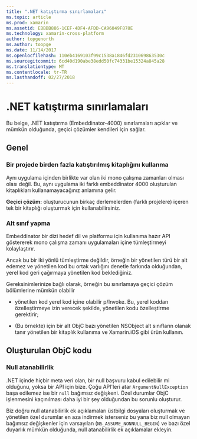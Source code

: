 ```yaml
---
title: ".NET katıştırma sınırlamaları"
ms.topic: article
ms.prod: xamarin
ms.assetid: EBBBB886-1CEF-4DF4-AFDD-CA96049F878E
ms.technology: xamarin-cross-platform
author: topgenorth
ms.author: toopge
ms.date: 11/14/2017
ms.openlocfilehash: 110eb4169103f99c1538a1846fd231069863530c
ms.sourcegitcommit: 6cd40d190abe38edd50fc74331be15324a845a28
ms.translationtype: MT
ms.contentlocale: tr-TR
ms.lasthandoff: 02/27/2018
---
```

# <a name="net-embedding-limitations"></a>.NET katıştırma sınırlamaları


Bu belge, .NET katıştırma (Embeddinator-4000) sınırlamaları açıklar ve mümkün olduğunda, geçici çözümler kendileri için sağlar.

## <a name="general"></a>Genel

### <a name="use-more-than-one-embedded-library-in-a-project"></a>Bir projede birden fazla katıştırılmış kitaplığını kullanma

Aynı uygulama içinden birlikte var olan iki mono çalışma zamanları olması olası değil. Bu, aynı uygulama iki farklı embeddinator 4000 oluşturulan kitaplıkları kullanamayacağınız anlamına gelir.

**Geçici çözüm:** oluşturucunun birkaç derlemelerden (farklı projelere) içeren tek bir kitaplığı oluşturmak için kullanabilirsiniz.

### <a name="subclassing"></a>Alt sınıf yapma

Embeddinator bir dizi hedef dil ve platformu için kullanıma hazır API göstererek mono çalışma zamanı uygulamaları içine tümleştirmeyi kolaylaştırır.

Ancak bu bir iki yönlü tümleştirme değildir, örneğin bir yönetilen türü bir alt edemez ve yönetilen kod bu ortak varlığını denetle farkında olduğundan, yerel kod geri çağırmaya yönetilen kod beklediğiniz.

Gereksinimlerinize bağlı olarak, örneğin bu sınırlamaya geçici çözüm bölümlerine mümkün olabilir

* yönetilen kod yerel kod içine olabilir p/Invoke. Bu, yerel koddan özelleştirmeye izin verecek şekilde, yönetilen kodu özelleştirme gerektirir;

* (Bu örnekte) için bir alt ObjC bazı yönetilen NSObject alt sınıfların olanak tanır yönetilen bir kitaplık kullanıma ve Xamarin.iOS gibi ürün kullanın.


## <a name="objc-generated-code"></a>Oluşturulan ObjC kodu

### <a name="nullability"></a>Null atanabilirlik

.NET içinde hiçbir meta veri olan, bir null başvuru kabul edilebilir mi olduğunu, yoksa bir API için bize. Çoğu API'leri atar `ArgumentNullException` başa edilemez ise bir `null` bağımsız değişkeni. Özel durumlar ObjC işlenmesini kaçınılması daha iyi bir şey olduğundan bu sorunlu oluşturur.

Biz doğru null atanabilirlik ek açıklamaları üstbilgi dosyaları oluşturmak ve yönetilen özel durumlar en aza indirmek isterseniz bu yana biz null olmayan bağımsız değişkenler için varsayılan (`NS_ASSUME_NONNULL_BEGIN`) ve bazı özel duyarlık mümkün olduğunda, null atanabilirlik ek açıklamalar ekleyin.
